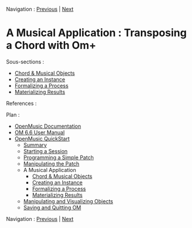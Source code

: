 Navigation : [Previous](3ManipPatch "page précédente\(Manipulating
the Patch\)") | [Next](4aApplication "Next\(Chord &
Musical Objects\)")

# A Musical Application : Transposing a Chord with Om+

Sous-sections :

  * [Chord & Musical Objects](4aApplication)
  * [Creating an Instance](4bApplication)
  * [Formalizing a Process](4cApplication)
  * [Materializing Results](4dApplication)

References :

Plan :

  * [OpenMusic Documentation](OM-Documentation)
  * [OM 6.6 User Manual](OM-User-Manual)
  * [OpenMusic QuickStart](QuickStart-Chapters)
    * [Summary](Intro_1)
    * [Starting a Session](1_StartSession)
    * [Programming a Simple Patch](2_progpatch)
    * [Manipulating the Patch](3ManipPatch)
    * A Musical Application
      * [Chord & Musical Objects](4aApplication)
      * [Creating an Instance](4bApplication)
      * [Formalizing a Process](4cApplication)
      * [Materializing Results](4dApplication)
    * [Manipulating and Visualizing Objects](5_CompletEdition)
    * [Saving and Quitting OM](6_Quit)

Navigation : [Previous](3ManipPatch "page précédente\(Manipulating
the Patch\)") | [Next](4aApplication "Next\(Chord &
Musical Objects\)")

